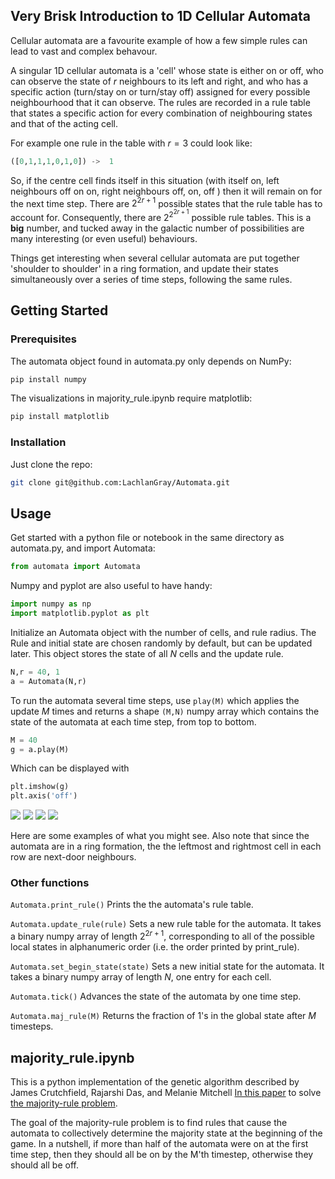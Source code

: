 

<!-- INTRODUCTION-->
## Very Brisk Introduction to 1D Cellular Automata

Cellular automata are a favourite example of how a few simple rules can lead to vast and complex behavour.  

A singular 1D cellular automata is a 'cell' whose state is either on or off, who can observe the state of $r$ neighbours to its left and right, and who has a specific action (turn/stay on or turn/stay off) assigned for every possible neighbourhood that it can observe. The rules are recorded in a rule table that states a specific action for every combination of neighbouring states and that of the acting cell. 

For example one rule in the table with $r = 3$ could look like:

```python
([0,1,1,1,0,1,0]) ->  1
```

So, if the centre cell finds itself in this situation (with itself on, left neighbours off on on, right neighbours off, on, off ) then it will remain on for the next time step. There are $2^{2r + 1}$ possible states that the rule table has to account for. Consequently, there are $2^{2^{2r + 1}}$ possible rule tables. This is a **big** number, and tucked away in the galactic number of possibilities are many interesting (or even useful) behaviours.

Things get interesting when several cellular automata are put together 'shoulder to shoulder' in a ring formation, and update their states simultaneously over a series of time steps, following the same rules.


<!-- GETTING STARTED -->
## Getting Started

### Prerequisites

The automata object found in automata.py only depends on NumPy:
  ```sh
  pip install numpy
  ```

The visualizations in majority_rule.ipynb require matplotlib:
  ```sh
  pip install matplotlib
  ```

### Installation

Just clone the repo:
  ```sh
  git clone git@github.com:LachlanGray/Automata.git
  ```

<!-- USAGE -->
## Usage

Get started with a python file or notebook in the same directory as automata.py, and import Automata:
  ```python
  from automata import Automata
  ```
Numpy and pyplot are also useful to have handy:
  ```python
  import numpy as np
  import matplotlib.pyplot as plt
  ```
Initialize an Automata object with the number of cells, and rule radius. The Rule and initial state are chosen randomly by default, but can be updated later. This object stores the state of all $N$ cells and the update rule. 
  ```python
  N,r = 40, 1
  a = Automata(N,r)
  ```
To run the automata several time steps, use `play(M)` which applies the update $M$ times and returns a shape `(M,N)` numpy array which contains the state of the automata at each time step, from top to bottom. 
  ```python
  M = 40
  g = a.play(M)
  ```
Which can be displayed with
  ```python
  plt.imshow(g)
  plt.axis('off')
  ```
 
![](https://github.com/LachlanGray/Automata/blob/main/images/g1.png)
![](https://github.com/LachlanGray/Automata/blob/main/images/g2.png)
![](https://github.com/LachlanGray/Automata/blob/main/images/g3.png)
![](https://github.com/LachlanGray/Automata/blob/main/images/g4.png)

Here are some examples of what you might see. Also note that since the automata are in a ring formation, the the leftmost and rightmost cell in each row are next-door neighbours.

### Other functions

`Automata.print_rule()` Prints the the automata's rule table. 

`Automata.update_rule(rule)` Sets a new rule table for the automata. It takes a binary numpy array of length $2^{2r+1}$, corresponding to all of the possible local states in alphanumeric order (i.e. the order printed by print_rule). 

`Automata.set_begin_state(state)` Sets a new initial state for the automata. It takes a binary numpy array of length $N$, one entry for each cell. 

`Automata.tick()` Advances the state of the automata by one time step. 

`Automata.maj_rule(M)` Returns the fraction of 1's in the global state after $M$ timesteps. 


## majority_rule.ipynb

This is a python implementation of the genetic algorithm described by James Crutchfield, Rajarshi Das, and Melanie Mitchell [In this paper](https://www.santafe.edu/research/results/working-papers/a-genetic-algorithm-discovers-particle-based-compu) to solve [the majority-rule problem](https://en.wikipedia.org/wiki/Majority_problem_(cellular_automaton)). 

The goal of the majority-rule problem is to find rules that cause the automata to collectively determine the majority state at the beginning of the game. In a nutshell, if more than half of the automata were on at the first time step, then they should all be on by the M'th timestep, otherwise they should all be off. 




